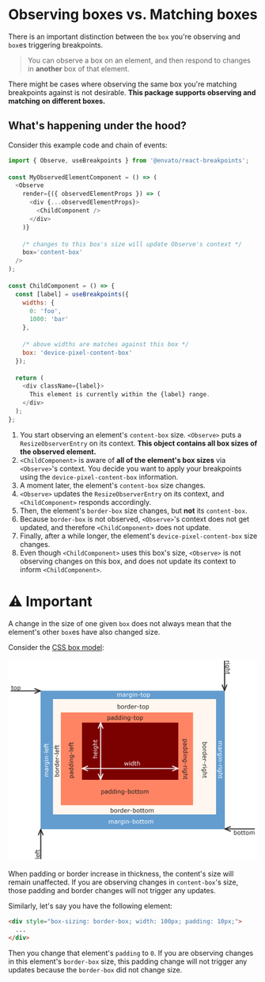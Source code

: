 # Observing boxes vs. Matching boxes

There is an important distinction between the `box` you're observing and `box`es triggering breakpoints.

> You can observe a box on an element, and then respond to changes in **another** box of that element.

There might be cases where observing the same box you're matching breakpoints against is not desirable. **This package supports observing and matching on different boxes.**

## What's happening under the hood?

Consider this example code and chain of events:

```javascript
import { Observe, useBreakpoints } from '@envato/react-breakpoints';

const MyObservedElementComponent = () => (
  <Observe
    render={({ observedElementProps }) => (
      <div {...observedElementProps}>
        <ChildComponent />
      </div>
    )}

    /* changes to this box's size will update Observe's context */
    box='content-box'
  />
);

const ChildComponent = () => {
  const [label] = useBreakpoints({
    widths: {
      0: 'foo',
      1000: 'bar'
    },

    /* above widths are matches against this box */
    box: 'device-pixel-content-box'
  });

  return (
    <div className={label}>
      This element is currently within the {label} range.
    </div>
  );
};
```

1. You start observing an element's `content-box` size. `<Observe>` puts a `ResizeObserverEntry` on its context. **This object contains all box sizes of the observed element.**
1. `<ChildComponent>` is aware of **all of the element's box sizes** via `<Observe>`'s context. You decide you want to apply your breakpoints using the `device-pixel-content-box` information.
1. A moment later, the element's `content-box` size changes.
1. `<Observe>` updates the `ResizeObserverEntry` on its context, and `<ChildComponent>` responds accordingly.
1. Then, the element's `border-box` size changes, but **not** its `content-box`.
1. Because `border-box` is not observed, `<Observe>`'s context does not get updated, and therefore `<ChildComponent>` does not update.
1. Finally, after a while longer, the element's `device-pixel-content-box` size changes.
1. Even though `<ChildComponent>` uses this box's size, `<Observe>` is not observing changes on this box, and does not update its context to inform `<ChildComponent>`.

# ⚠️ Important

A change in the size of one given `box` does not always mean that the element's other `box`es have also changed size.

Consider the [CSS box model](https://en.wikipedia.org/wiki/CSS_box_model#/media/File:Boxmodell-detail.png):

![CSS Box Model](css-box-model.png)

When padding or border increase in thickness, the content's size will remain unaffected. If you are observing changes in `content-box`'s size, those padding and border changes will not trigger any updates.

Similarly, let's say you have the following element:

```html
<div style="box-sizing: border-box; width: 100px; padding: 10px;">
  ...
</div>
```

Then you change that element's `padding` to `0`. If you are observing changes in this element's `border-box` size, this padding change will not trigger any updates because the `border-box` did not change size.
